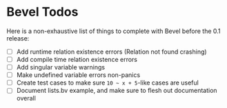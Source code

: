 
# Bevel Todos

Here is a non-exhaustive list of things to complete with Bevel before the 0.1 release:

* [ ] Add runtime relation existence errors (Relation not found crashing)
* [ ] Add compile time relation existence errors
* [ ] Add singular variable warnings
* [ ] Make undefined variable errors non-panics
* [ ] Create test cases to make sure `10 ~ x + 5`-like cases are useful
* [ ] Document lists.bv example, and make sure to flesh out documentation overall
